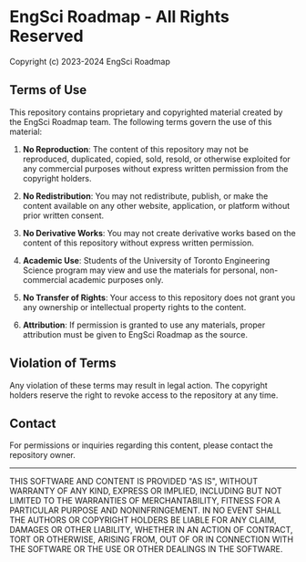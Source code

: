 # EngSci Roadmap - All Rights Reserved

Copyright (c) 2023-2024 EngSci Roadmap

## Terms of Use

This repository contains proprietary and copyrighted material created by the EngSci Roadmap team. The following terms govern the use of this material:

1. **No Reproduction**: The content of this repository may not be reproduced, duplicated, copied, sold, resold, or otherwise exploited for any commercial purposes without express written permission from the copyright holders.

2. **No Redistribution**: You may not redistribute, publish, or make the content available on any other website, application, or platform without prior written consent.

3. **No Derivative Works**: You may not create derivative works based on the content of this repository without express written permission.

4. **Academic Use**: Students of the University of Toronto Engineering Science program may view and use the materials for personal, non-commercial academic purposes only.

5. **No Transfer of Rights**: Your access to this repository does not grant you any ownership or intellectual property rights to the content.

6. **Attribution**: If permission is granted to use any materials, proper attribution must be given to EngSci Roadmap as the source.

## Violation of Terms

Any violation of these terms may result in legal action. The copyright holders reserve the right to revoke access to the repository at any time.

## Contact

For permissions or inquiries regarding this content, please contact the repository owner.

---

THIS SOFTWARE AND CONTENT IS PROVIDED "AS IS", WITHOUT WARRANTY OF ANY KIND, EXPRESS OR IMPLIED, INCLUDING BUT NOT LIMITED TO THE WARRANTIES OF MERCHANTABILITY, FITNESS FOR A PARTICULAR PURPOSE AND NONINFRINGEMENT. IN NO EVENT SHALL THE AUTHORS OR COPYRIGHT HOLDERS BE LIABLE FOR ANY CLAIM, DAMAGES OR OTHER LIABILITY, WHETHER IN AN ACTION OF CONTRACT, TORT OR OTHERWISE, ARISING FROM, OUT OF OR IN CONNECTION WITH THE SOFTWARE OR THE USE OR OTHER DEALINGS IN THE SOFTWARE.
